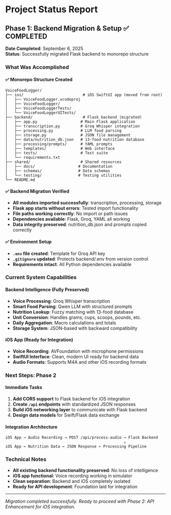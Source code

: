 # Project Status Report

## Phase 1: Backend Migration & Setup ✅ COMPLETED

**Date Completed**: September 6, 2025  
**Status**: Successfully migrated Flask backend to monorepo structure

### What Was Accomplished

#### ✅ Monorepo Structure Created
```
VoiceFoodLogger/
├── ios/                          # iOS SwiftUI app (moved from root)
│   ├── VoiceFoodLogger.xcodeproj
│   ├── VoiceFoodLogger/
│   ├── VoiceFoodLoggerTests/
│   └── VoiceFoodLoggerUITests/
├── backend/                      # Flask backend (migrated)
│   ├── app.py                   # Main Flask application
│   ├── transcription.py         # Groq Whisper integration
│   ├── processing.py            # LLM food parsing
│   ├── storage.py               # JSON file management
│   ├── data/nutrition_db.json   # 13-food nutrition database
│   ├── processing/prompts/      # YAML prompts
│   ├── templates/               # Web interface
│   ├── tests/                   # Test suite
│   └── requirements.txt
├── shared/                      # Shared resources
│   ├── docs/                   # Documentation
│   ├── schemas/                # Data schemas
│   └── testing/                # Testing utilities
└── README.md
```

#### ✅ Backend Migration Verified
- **All modules imported successfully**: transcription, processing, storage
- **Flask app starts without errors**: Tested import functionality
- **File paths working correctly**: No import or path issues
- **Dependencies available**: Flask, Groq, YAML all working
- **Data integrity preserved**: nutrition_db.json and prompts copied correctly

#### ✅ Environment Setup
- **`.env` file created**: Template for Groq API key
- **`.gitignore` updated**: Protects backend/.env from version control
- **Requirements intact**: All Python dependencies available

### Current System Capabilities

#### Backend Intelligence (Fully Preserved)
- **Voice Processing**: Groq Whisper transcription
- **Smart Food Parsing**: Qwen LLM with structured prompts
- **Nutrition Lookup**: Fuzzy matching with 13-food database
- **Unit Conversion**: Handles grams, cups, scoops, pounds, etc.
- **Daily Aggregation**: Macro calculations and totals
- **Storage System**: JSON-based with backward compatibility

#### iOS App (Ready for Integration)
- **Voice Recording**: AVFoundation with microphone permissions
- **SwiftUI Interface**: Clean, modern UI ready for backend data
- **Audio Formats**: Supports M4A and other iOS recording formats

### Next Steps: Phase 2

#### Immediate Tasks
1. **Add CORS support** to Flask backend for iOS integration
2. **Create `/api` endpoints** with standardized JSON responses
3. **Build iOS networking layer** to communicate with Flask backend
4. **Design data models** for Swift/Flask data exchange

#### Integration Architecture
```
iOS App → Audio Recording → POST /api/process-audio → Flask Backend
                                                    ↓
iOS App ← Nutrition Data ← JSON Response ← Processing Pipeline
```

### Technical Notes
- **All existing backend functionality preserved**: No loss of intelligence
- **iOS app functional**: Voice recording working in simulator
- **Clean separation**: Backend and iOS completely isolated
- **Ready for API development**: Foundation laid for integration

---

*Migration completed successfully. Ready to proceed with Phase 2: API Enhancement for iOS integration.*